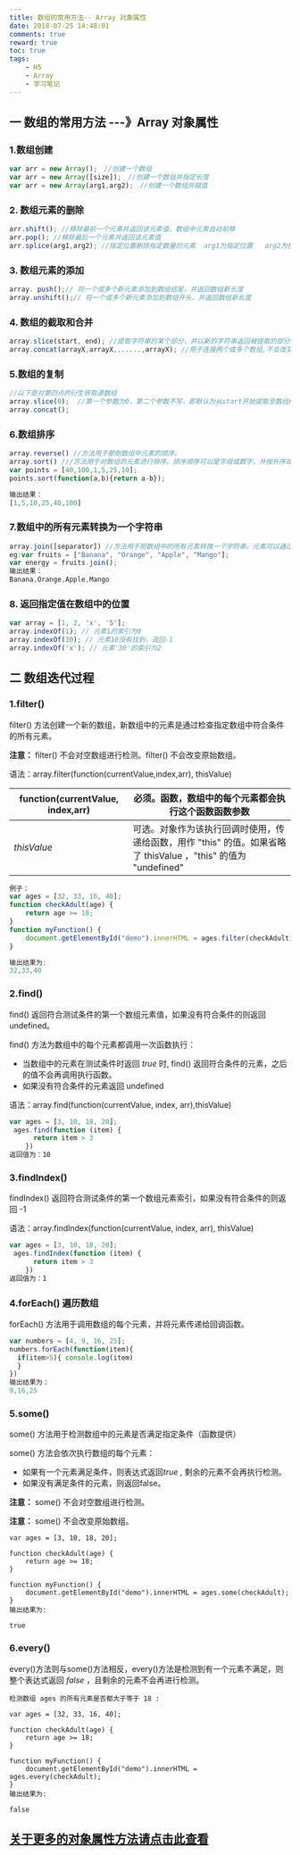 ```yaml
---
title: 数组的常用方法-- Array 对象属性 
date: 2018-07-25 14:48:01
comments: true
reward: true
toc: true
tags:
	- H5
	- Array
	- 学习笔记
---
```




## 一 数组的常用方法 ---》Array 对象属性

### 1.数组创建

```javascript
var arr = new Array();　//创建一个数组
var arr = new Array([size]);　//创建一个数组并指定长度
var arr = new Array(arg1,arg2);　//创建一个数组并赋值
```

### 2. 数组元素的删除

<!-- more-->

```javascript
arr.shift(); //移除最前一个元素并返回该元素值，数组中元素自动前移
arr.pop(); //移除最后一个元素并返回该元素值
arr.splice(arg1,arg2); //指定位置删除指定数量的元素  arg1为指定位置   arg2为指定数量
```

### 3. 数组元素的添加

```javascript
array. push();// 将一个或多个新元素添加到数组结尾，并返回数组新长度
array.unshift();// 将一个或多个新元素添加到数组开头，并返回数组新长度
```

### 4. 数组的截取和合并

```javascript
array.slice(start, end); //提取字符串的某个部分，并以新的字符串返回被提取的部分。
array.concat(arrayX,arrayX,......,arrayX); //用于连接两个或多个数组,不会改变现有的数组，而仅仅会返回被连接数组的一个副本
```

### 5.数组的复制

```javascript
//以下是对第四点的衍生获取源数组
array.slice(0);  //第一个参数为0，第二个参数不写，即默认为从start开始提取至数组结尾
array.concat();  
```

### 6.数组排序

```javascript
array.reverse() //方法用于颠倒数组中元素的顺序。
array.sort() ///方法用于对数组的元素进行排序。排序顺序可以是字母或数字，并按升序或降序。默认排序顺序为按字母升序。注意：当数字是按字母顺序排列时"40"将排在"5"前面。使用数字排序，你必须通过一个函数作为参数来调用。函数指定数字是按照升序还是降序排列。通过本页底部实例进一步了解它。
var points = [40,100,1,5,25,10];
points.sort(function(a,b){return a-b});

输出结果：
[1,5,10,25,40,100]
```

### 7.数组中的所有元素转换为一个字符串

```javascript	
array.join([separator]) //方法用于把数组中的所有元素转换一个字符串。元素可以通过指定的分隔符进行分隔的。
eg:var fruits = ["Banana", "Orange", "Apple", "Mango"];
var energy = fruits.join();
输出结果：
Banana,Orange,Apple,Mango
```

### 8. 返回指定值在数组中的位置

```javascript
var array = [1, 2, 'x', '5'];
array.indexOf(1); // 元素1的索引为0
array.indexOf(10); // 元素10没有找到，返回-1
array.indexOf('x'); // 元素'30'的索引为2
```

## 二 数组迭代过程

###  1.filter() 

filter() 方法创建一个新的数组，新数组中的元素是通过检查指定数组中符合条件的所有元素。

**注意：** filter() 不会对空数组进行检测。filter() 不会改变原始数组。

语法：array.filter(function(currentValue,index,arr), thisValue)

| function(currentValue, index,arr) | 必须。函数，数组中的每个元素都会执行这个函数函数参数               |
| --------------------------------- | ---------------------------------------- |
| *thisValue*                       | 可选。对象作为该执行回调时使用，传递给函数，用作 "this" 的值。如果省略了 thisValue ，"this" 的值为 "undefined" |

```javascript
例子：
var ages = [32, 33, 16, 40];
function checkAdult(age) {
    return age >= 18;
}
function myFunction() {
    document.getElementById("demo").innerHTML = ages.filter(checkAdult);
}

输出结果为:
32,33,40
```

### 2.find() 

find() 返回符合测试条件的第一个数组元素值，如果没有符合条件的则返回 undefined。

find() 方法为数组中的每个元素都调用一次函数执行：

- 当数组中的元素在测试条件时返回 *true* 时, find() 返回符合条件的元素，之后的值不会再调用执行函数。
- 如果没有符合条件的元素返回 undefined

语法：array.find(function(currentValue, index, arr),thisValue)

```javascript
var ages = [3, 10, 18, 20];
 ages.find(function (item) {
      return item > 3
    })
返回值为：10
```

### 3.findIndex() 

findIndex() 返回符合测试条件的第一个数组元素索引，如果没有符合条件的则返回 -1

语法：array.findIndex(function(currentValue, index, arr), thisValue)

```javascript
var ages = [3, 10, 18, 20];
 ages.findIndex(function (item) {
      return item > 3
    })
返回值为：1
```

### 4.forEach() 遍历数组

forEach() 方法用于调用数组的每个元素，并将元素传递给回调函数。

```javascript
var numbers = [4, 9, 16, 25];
numbers.forEach(function(item){ 
  if(item>5){ console.log(item) 
  }
})
输出结果为：
9,16,25
```

### 5.some()

some() 方法用于检测数组中的元素是否满足指定条件（函数提供）

some() 方法会依次执行数组的每个元素：

- 如果有一个元素满足条件，则表达式返回*true* , 剩余的元素不会再执行检测。
- 如果没有满足条件的元素，则返回false。

**注意：** some() 不会对空数组进行检测。

**注意：** some() 不会改变原始数组。

```shell
var ages = [3, 10, 18, 20];

function checkAdult(age) {
    return age >= 18;
}

function myFunction() {
    document.getElementById("demo").innerHTML = ages.some(checkAdult);
}
输出结果为:

true
```

### 6.every()

every()方法则与some()方法相反，every()方法是检测到有一个元素不满足，则整个表达式返回 *false* ，且剩余的元素不会再进行检测。

```shell
检测数组 ages 的所有元素是否都大于等于 18 :

var ages = [32, 33, 16, 40];

function checkAdult(age) {
    return age >= 18;
}

function myFunction() {
    document.getElementById("demo").innerHTML = ages.every(checkAdult);
}
输出结果为:

false
```



## [关于更多的对象属性方法请点击此查看](http://www.runoob.com/jsref/jsref-obj-array.html)

